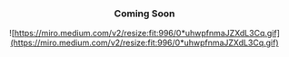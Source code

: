 
<div align="center"> 
  
###  Coming Soon

![https://miro.medium.com/v2/resize:fit:996/0*uhwpfnmaJZXdL3Cq.gif](https://miro.medium.com/v2/resize:fit:996/0*uhwpfnmaJZXdL3Cq.gif)

</div>

